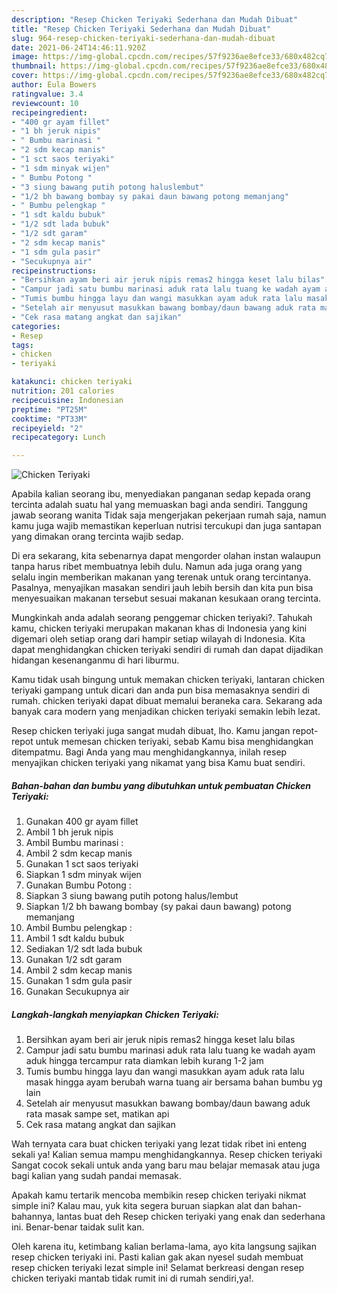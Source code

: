 ```yaml
---
description: "Resep Chicken Teriyaki Sederhana dan Mudah Dibuat"
title: "Resep Chicken Teriyaki Sederhana dan Mudah Dibuat"
slug: 964-resep-chicken-teriyaki-sederhana-dan-mudah-dibuat
date: 2021-06-24T14:46:11.920Z
image: https://img-global.cpcdn.com/recipes/57f9236ae8efce33/680x482cq70/chicken-teriyaki-foto-resep-utama.jpg
thumbnail: https://img-global.cpcdn.com/recipes/57f9236ae8efce33/680x482cq70/chicken-teriyaki-foto-resep-utama.jpg
cover: https://img-global.cpcdn.com/recipes/57f9236ae8efce33/680x482cq70/chicken-teriyaki-foto-resep-utama.jpg
author: Eula Bowers
ratingvalue: 3.4
reviewcount: 10
recipeingredient:
- "400 gr ayam fillet"
- "1 bh jeruk nipis"
- " Bumbu marinasi "
- "2 sdm kecap manis"
- "1 sct saos teriyaki"
- "1 sdm minyak wijen"
- " Bumbu Potong "
- "3 siung bawang putih potong haluslembut"
- "1/2 bh bawang bombay sy pakai daun bawang potong memanjang"
- " Bumbu pelengkap "
- "1 sdt kaldu bubuk"
- "1/2 sdt lada bubuk"
- "1/2 sdt garam"
- "2 sdm kecap manis"
- "1 sdm gula pasir"
- "Secukupnya air"
recipeinstructions:
- "Bersihkan ayam beri air jeruk nipis remas2 hingga keset lalu bilas"
- "Campur jadi satu bumbu marinasi aduk rata lalu tuang ke wadah ayam aduk hingga tercampur rata diamkan lebih kurang 1-2 jam"
- "Tumis bumbu hingga layu dan wangi masukkan ayam aduk rata lalu masak hingga ayam berubah warna tuang air bersama bahan bumbu yg lain"
- "Setelah air menyusut masukkan bawang bombay/daun bawang aduk rata masak sampe set, matikan api"
- "Cek rasa matang angkat dan sajikan"
categories:
- Resep
tags:
- chicken
- teriyaki

katakunci: chicken teriyaki 
nutrition: 201 calories
recipecuisine: Indonesian
preptime: "PT25M"
cooktime: "PT33M"
recipeyield: "2"
recipecategory: Lunch

---
```



![Chicken Teriyaki](https://img-global.cpcdn.com/recipes/57f9236ae8efce33/680x482cq70/chicken-teriyaki-foto-resep-utama.jpg)

Apabila kalian seorang ibu, menyediakan panganan sedap kepada orang tercinta adalah suatu hal yang memuaskan bagi anda sendiri. Tanggung jawab seorang  wanita Tidak saja mengerjakan pekerjaan rumah saja, namun kamu juga wajib memastikan keperluan nutrisi tercukupi dan juga santapan yang dimakan orang tercinta wajib sedap.

Di era  sekarang, kita sebenarnya dapat mengorder olahan instan walaupun tanpa harus ribet membuatnya lebih dulu. Namun ada juga orang yang selalu ingin memberikan makanan yang terenak untuk orang tercintanya. Pasalnya, menyajikan masakan sendiri jauh lebih bersih dan kita pun bisa menyesuaikan makanan tersebut sesuai makanan kesukaan orang tercinta. 



Mungkinkah anda adalah seorang penggemar chicken teriyaki?. Tahukah kamu, chicken teriyaki merupakan makanan khas di Indonesia yang kini digemari oleh setiap orang dari hampir setiap wilayah di Indonesia. Kita dapat menghidangkan chicken teriyaki sendiri di rumah dan dapat dijadikan hidangan kesenanganmu di hari liburmu.

Kamu tidak usah bingung untuk memakan chicken teriyaki, lantaran chicken teriyaki gampang untuk dicari dan anda pun bisa memasaknya sendiri di rumah. chicken teriyaki dapat dibuat memalui beraneka cara. Sekarang ada banyak cara modern yang menjadikan chicken teriyaki semakin lebih lezat.

Resep chicken teriyaki juga sangat mudah dibuat, lho. Kamu jangan repot-repot untuk memesan chicken teriyaki, sebab Kamu bisa menghidangkan ditempatmu. Bagi Anda yang mau menghidangkannya, inilah resep menyajikan chicken teriyaki yang nikamat yang bisa Kamu buat sendiri.

<!--inarticleads1-->

##### Bahan-bahan dan bumbu yang dibutuhkan untuk pembuatan Chicken Teriyaki:

1. Gunakan 400 gr ayam fillet
1. Ambil 1 bh jeruk nipis
1. Ambil  Bumbu marinasi :
1. Ambil 2 sdm kecap manis
1. Gunakan 1 sct saos teriyaki
1. Siapkan 1 sdm minyak wijen
1. Gunakan  Bumbu Potong :
1. Siapkan 3 siung bawang putih potong halus/lembut
1. Siapkan 1/2 bh bawang bombay (sy pakai daun bawang) potong memanjang
1. Ambil  Bumbu pelengkap :
1. Ambil 1 sdt kaldu bubuk
1. Sediakan 1/2 sdt lada bubuk
1. Gunakan 1/2 sdt garam
1. Ambil 2 sdm kecap manis
1. Gunakan 1 sdm gula pasir
1. Gunakan Secukupnya air




<!--inarticleads2-->

##### Langkah-langkah menyiapkan Chicken Teriyaki:

1. Bersihkan ayam beri air jeruk nipis remas2 hingga keset lalu bilas
1. Campur jadi satu bumbu marinasi aduk rata lalu tuang ke wadah ayam aduk hingga tercampur rata diamkan lebih kurang 1-2 jam
1. Tumis bumbu hingga layu dan wangi masukkan ayam aduk rata lalu masak hingga ayam berubah warna tuang air bersama bahan bumbu yg lain
1. Setelah air menyusut masukkan bawang bombay/daun bawang aduk rata masak sampe set, matikan api
1. Cek rasa matang angkat dan sajikan




Wah ternyata cara buat chicken teriyaki yang lezat tidak ribet ini enteng sekali ya! Kalian semua mampu menghidangkannya. Resep chicken teriyaki Sangat cocok sekali untuk anda yang baru mau belajar memasak atau juga bagi kalian yang sudah pandai memasak.

Apakah kamu tertarik mencoba membikin resep chicken teriyaki nikmat simple ini? Kalau mau, yuk kita segera buruan siapkan alat dan bahan-bahannya, lantas buat deh Resep chicken teriyaki yang enak dan sederhana ini. Benar-benar taidak sulit kan. 

Oleh karena itu, ketimbang kalian berlama-lama, ayo kita langsung sajikan resep chicken teriyaki ini. Pasti kalian gak akan nyesel sudah membuat resep chicken teriyaki lezat simple ini! Selamat berkreasi dengan resep chicken teriyaki mantab tidak rumit ini di rumah sendiri,ya!.

